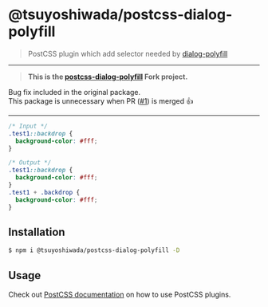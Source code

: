 # @tsuyoshiwada/postcss-dialog-polyfill

> PostCSS plugin which add selector needed by [dialog-polyfill](https://github.com/GoogleChrome/dialog-polyfill)

---

> **This is the [postcss-dialog-polyfill](https://github.com/komachi/postcss-dialog-polyfill) Fork project.**

Bug fix included in the original package.  
This package is unnecessary when PR ([#1](https://github.com/komachi/postcss-dialog-polyfill/pull/2)) is merged :+1:

---

```css
/* Input */
.test1::backdrop {
  background-color: #fff;
}
```

```css
/* Output */
.test1::backdrop {
  background-color: #fff;
}
.test1 + .backdrop {
  background-color: #fff;
}
```

## Installation

```bash
$ npm i @tsuyoshiwada/postcss-dialog-polyfill -D
```

## Usage

Check out [PostCSS documentation](https://github.com/postcss/postcss#usage) on how to use PostCSS plugins.
